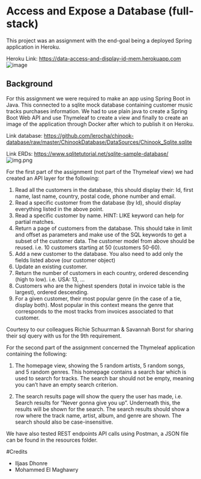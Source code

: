 # Access and Expose a Database (full-stack)

This project was an assignment with the end-goal being a deployed Spring application in Heroku.

Heroku Link: https://data-access-and-display-id-mem.herokuapp.com
![image](https://user-images.githubusercontent.com/96972844/162761494-8a6aab7c-c760-49f3-ac1c-2154cebfc1d1.png)

## Background

For this assignment we were required to make an app using Spring Boot in Java. This connected to a sqlite mock database 
containing customer music tracks purchases information. We had to use plain java to create a Spring Boot Web API and use 
Thymeleaf to create a view and finally to create an image of the application through Docker after which to publish it on Heroku.

Link database:
https://github.com/lerocha/chinook-database/raw/master/ChinookDatabase/DataSources/Chinook_Sqlite.sqlite

Link ERDs: https://www.sqlitetutorial.net/sqlite-sample-database/
![img.png](img.png)

For the first part of the assignment (not part of the Thymeleaf view) we had created an API layer for the following:
1. Read all the customers in the database, this should display their: Id, first name, last name, country, postal code, phone number and email.
2. Read a specific customer from the database (by Id), should display everything listed in the above point.
3. Read a specific customer by name. HINT: LIKE keyword can help for partial matches.
4. Return a page of customers from the database. This should take in limit and offset as parameters and make use
   of the SQL keywords to get a subset of the customer data. The customer model from above should be reused.
   i.e. 10 customers starting at 50 (customers 50-60).
5. Add a new customer to the database. You also need to add only the fields listed above (our customer object)
6. Update an existing customer.
7. Return the number of customers in each country, ordered descending (high to low). i.e. USA: 13, ...
8. Customers who are the highest spenders (total in invoice table is the largest), ordered descending.
9. For a given customer, their most popular genre (in the case of a tie, display both). Most popular in this context
   means the genre that corresponds to the most tracks from invoices associated to that customer.


Courtesy to our colleagues Richie Schuurman & Savannah Borst for sharing their sql query with us for the 9th requirement.


For the second part of the assignment concerned the Thymeleaf application containing the following:

1. The homepage view, showing the 5 random artists, 5 random songs, and 5 random genres. This homepage contains a 
search bar which is used to search for tracks. The search bar should not be empty, meaning you can’t have an empty search criterion.

2. The search results page will show the query the user has made, i.e. Search results for “Never gonna give you up”.
Underneath this, the results will be shown for the search. The search results should show a row where the track name, artist,
album, and genre are shown. The search should also be case-insensitive.

We have also tested REST endpoints API calls using Postman, a JSON file can be found in the resources folder.

#Credits 

- Iljaas Dhonre
- Mohammed El Maghawry


